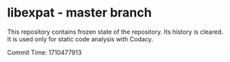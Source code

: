 # libexpat - master branch

This repository contains frozen state of the repository.
Its history is cleared. It is used only for static code
analysis with Codacy.

Commit Time: 1710477913